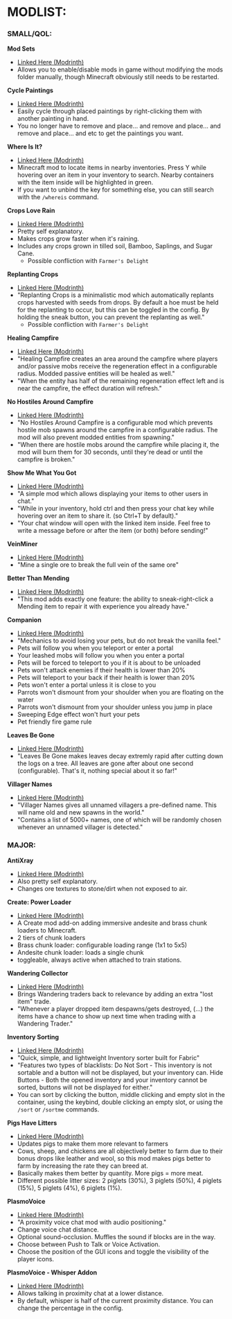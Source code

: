 # MODLIST:

### SMALL/QOL:
**Mod Sets** 
- [Linked Here (Modrinth)](https://modrinth.com/mod/mod-sets)
- Allows you to enable/disable mods in game without modifying the mods folder manually, though Minecraft obviously still needs to be restarted.

**Cycle Paintings**
- [Linked Here (Modrinth)](https://modrinth.com/mod/cycle-paintings)
- Easily cycle through placed paintings by right-clicking them with another painting in hand.
- You no longer have to remove and place... and remove and place... and remove and place... and etc to get the paintings you want.

**Where Is It?**
- [Linked Here (Modrinth)](https://modrinth.com/mod/where-is-it)
- Minecraft mod to locate items in nearby inventories. Press Y while hovering over an item in your inventory to search. Nearby containers with the item inside will be highlighted in green.
- If you want to unbind the key for something else, you can still search with the `/whereis` command.

**Crops Love Rain**
- [Linked Here (Modrinth)](https://modrinth.com/mod/crops-love-rain)
- Pretty self explanatory.
- Makes crops grow faster when it's raining.
- Includes any crops grown in tilled soil, Bamboo, Saplings, and Sugar Cane.
  - Possible confliction with `Farmer's Delight`

**Replanting Crops**
- [Linked Here (Modrinth)](https://modrinth.com/mod/replanting-crops)
- "Replanting Crops is a minimalistic mod which automatically replants crops harvested with seeds from drops. By default a hoe must be held for the replanting to occur, but this can be toggled in the config. By holding the sneak button, you can prevent the replanting as well."
  - Possible confliction with `Farmer's Delight`

**Healing Campfire**
- [Linked Here (Modrinth)](https://modrinth.com/mod/healing-campfire)
- "Healing Campfire creates an area around the campfire where players and/or passive mobs receive the regeneration effect in a configurable radius. Modded passive entities will be healed as well."
- "When the entity has half of the remaining regeneration effect left and is near the campfire, the effect duration will refresh."

**No Hostiles Around Campfire**
- [Linked Here (Modrinth)](https://modrinth.com/mod/no-hostiles-around-campfire)
- "No Hostiles Around Campfire is a configurable mod which prevents hostile mob spawns around the campfire in a configurable radius. The mod will also prevent modded entities from spawning."
- "When there are hostile mobs around the campfire while placing it, the mod will burn them for 30 seconds, until they're dead or until the campfire is broken."

**Show Me What You Got**
- [Linked Here (Modrinth)](https://modrinth.com/mod/show-me-what-you-got)
- "A simple mod which allows displaying your items to other users in chat."
- "While in your inventory, hold ctrl and then press your chat key while hovering over an item to share it. (so Ctrl+T by default)."
- "Your chat window will open with the linked item inside. Feel free to write a message before or after the item (or both) before sending!"

**VeinMiner**
- [Linked Here (Modrinth)](https://modrinth.com/mod/veinminer)
- "Mine a single ore to break the full vein of the same ore"

**Better Than Mending**
- [Linked Here (Modrinth)](https://modrinth.com/mod/better-than-mending)
- "This mod adds exactly one feature: the ability to sneak-right-click a Mending item to repair it with experience you already have."

**Companion**
- [Linked Here (Modrinth)](https://modrinth.com/mod/companion)
- "Mechanics to avoid losing your pets, but do not break the vanilla feel."
 - Pets will follow you when you teleport or enter a portal
 - Your leashed mobs will follow you when you enter a portal
 - Pets will be forced to teleport to you if it is about to be unloaded
 - Pets won't attack enemies if their health is lower than 20%
 - Pets will teleport to your back if their health is lower than 20%
 - Pets won't enter a portal unless it is close to you
 - Parrots won't dismount from your shoulder when you are floating on the water
 - Parrots won't dismount from your shoulder unless you jump in place
 - Sweeping Edge effect won't hurt your pets
 - Pet friendly fire game rule

**Leaves Be Gone**
- [Linked Here (Modrinth)](https://modrinth.com/mod/leaves-be-gone)
- "Leaves Be Gone makes leaves decay extremly rapid after cutting down the logs on a tree. All leaves are gone after about one second (configurable). That's it, nothing special about it so far!"

**Villager Names**
- [Linked Here (Modrinth)](https://modrinth.com/mod/villager-names-serilum)
- "Villager Names gives all unnamed villagers a pre-defined name. This will name old and new spawns in the world."
- "Contains a list of 5000+ names, one of which will be randomly chosen whenever an unnamed villager is detected."



### MAJOR:
**AntiXray**
- [Linked Here (Modrinth)](https://modrinth.com/mod/anti-xray)
- Also pretty self explanatory.
- Changes ore textures to stone/dirt when not exposed to air.

**Create: Power Loader**
- [Linked Here (Modrinth)](https://modrinth.com/mod/create-power-loader-fabric)
- A Create mod add-on adding immersive andesite and brass chunk loaders to Minecraft.
- 2 tiers of chunk loaders
 - Brass chunk loader: configurable loading range (1x1 to 5x5)
 - Andesite chunk loader: loads a single chunk
- toggleable, always active when attached to train stations.

**Wandering Collector**
- [Linked Here (Modrinth)](https://modrinth.com/mod/wandering-collector)
- Brings Wandering traders back to relevance by adding an extra "lost item" trade.
- "Whenever a player dropped item despawns/gets destroyed, (...) the items have a chance to show up next time when trading with a Wandering Trader."

**Inventory Sorting**
- [Linked Here (Modrinth)](https://modrinth.com/mod/inventory-sorting)
- "Quick, simple, and lightweight Inventory sorter built for Fabric"
- "Features two types of blacklists: Do Not Sort - This inventory is not sortable and a button will not be displayed, but your inventory can. Hide Buttons - Both the opened inventory and your inventory cannot be sorted, buttons will not be displayed for either."
- You can sort by clicking the button, middle clicking and empty slot in the container, using the keybind, double clicking an empty slot, or using the `/sort` or  `/sortme` commands.

**Pigs Have Litters**
- [Linked Here (Modrinth)](https://modrinth.com/mod/pigs-have-litters)
- Updates pigs to make them more relevant to farmers
- Cows, sheep, and chickens are all objectively better to farm due to their bonus drops like leather and wool, so this mod makes pigs better to farm by increasing the rate they can breed at. 
- Basically makes them better by quantity. More pigs = more meat.
- Different possible litter sizes: 2 piglets (30%), 3 piglets (50%), 4 piglets (15%), 5 piglets (4%), 6 piglets (1%).

**PlasmoVoice**
- [Linked Here (Modrinth)](https://modrinth.com/plugin/plasmo-voice)
 - "A proximity voice chat mod with audio positioning."
 - Change voice chat distance.
 - Optional sound-occlusion. Muffles the sound if blocks are in the way.
 - Choose between Push to Talk or Voice Activation.
 - Choose the position of the GUI icons and toggle the visibility of the player icons.

**PlasmoVoice - Whisper Addon**
- [Linked Here (Modrinth)](https://modrinth.com/plugin/pv-addon-whisper)
- Allows talking in proximity chat at a lower distance.
- By default, whisper is half of the current proximity distance. You can change the percentage in the config.